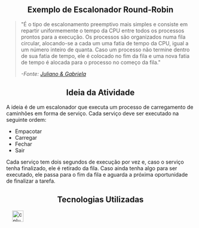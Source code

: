 <section>
    <h1 align="center">Exemplo de Escalonador Round-Robin</h1>
    <blockquote cite="https://deinfo.uepg.br/~alunoso/2016/ROUNDROBIN/#:~:text=Escalonamento%20circular%20(Round%2DRobin),Jos%C3%A9%20Renato%20Soares%20Nunes%2C%201990.">
        <p>
            "É o tipo de escalonamento preemptivo mais simples e 
            consiste em repartir uniformemente o tempo da CPU 
            entre todos os processos prontos para a execução. 
            Os processos são organizados numa fila circular, 
            alocando-se a cada um uma fatia de tempo da CPU, 
            igual a um número inteiro de quanta. Caso um processo 
            não termine dentro de sua fatia de tempo, ele é colocado 
            no fim da fila e uma nova fatia de tempo é alocada para 
            o processo no começo da fila."
        </p>
        <p><cite>-Fonte: <a href="https://deinfo.uepg.br/~alunoso/2016/ROUNDROBIN/#:~:text=Escalonamento%20circular%20(Round%2DRobin),Jos%C3%A9%20Renato%20Soares%20Nunes%2C%201990.">Juliano & Gabriela</a></cite></p>
    </blockquote>
</section>
<section>
    <h2 align="center">Ideia da Atividade</h2>
    <p>
        A ideia é de um escalonador que executa um processo de 
        carregamento de caminhões em forma de serviço. Cada serviço deve 
        ser executado na seguinte ordem: 
    </p>
    <ul>
        <li>Empacotar</li>
        <li>Carregar</li>
        <li>Fechar</li>
        <li>Sair</li>
    </ul>
    <p>
        Cada serviço tem dois segundos de execução por vez e, 
        caso o serviço tenha finalizado, ele é retirado da fila. 
        Caso ainda tenha algo para ser executado, ele passa para o 
        fim da fila e aguarda a próxima oportunidade de finalizar a tarefa.
    </p>
</section>
<section>
    <h2 align="center">Tecnologias Utilizadas</h2>
    <div align="left">
        <img width="12" />
        <img src="https://cdn.jsdelivr.net/gh/devicons/devicon/icons/cplusplus/cplusplus-original.svg" height="30" alt="cplusplus logo"  />
    </div>
</section>

